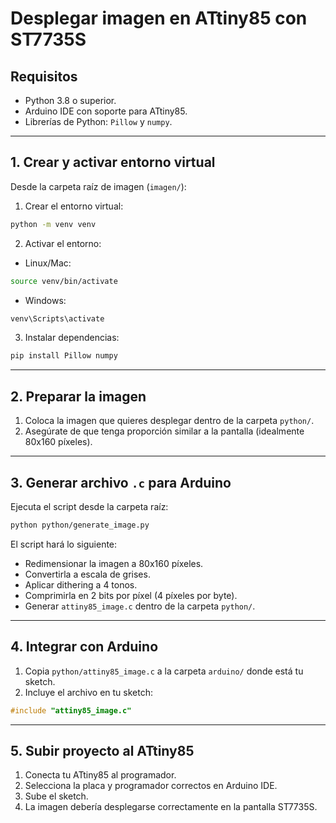 # Desplegar imagen en ATtiny85 con ST7735S

## Requisitos

* Python 3.8 o superior.
* Arduino IDE con soporte para ATtiny85.
* Librerías de Python: `Pillow` y `numpy`.

---

## 1. Crear y activar entorno virtual

Desde la carpeta raíz de imagen (`imagen/`):

1. Crear el entorno virtual:

```bash
python -m venv venv
```

2. Activar el entorno:

* Linux/Mac:

```bash
source venv/bin/activate
```

* Windows:

```bash
venv\Scripts\activate
```

3. Instalar dependencias:

```bash
pip install Pillow numpy
```

---

## 2. Preparar la imagen

1. Coloca la imagen que quieres desplegar dentro de la carpeta `python/`.
2. Asegúrate de que tenga proporción similar a la pantalla (idealmente 80x160 píxeles).

---

## 3. Generar archivo `.c` para Arduino

Ejecuta el script desde la carpeta raíz:

```bash
python python/generate_image.py
```

El script hará lo siguiente:

* Redimensionar la imagen a 80x160 píxeles.
* Convertirla a escala de grises.
* Aplicar dithering a 4 tonos.
* Comprimirla en 2 bits por píxel (4 píxeles por byte).
* Generar `attiny85_image.c` dentro de la carpeta `python/`.

---

## 4. Integrar con Arduino

1. Copia `python/attiny85_image.c` a la carpeta `arduino/` donde está tu sketch.
2. Incluye el archivo en tu sketch:

```cpp
#include "attiny85_image.c"
```

---

## 5. Subir proyecto al ATtiny85

1. Conecta tu ATtiny85 al programador.
2. Selecciona la placa y programador correctos en Arduino IDE.
3. Sube el sketch.
4. La imagen debería desplegarse correctamente en la pantalla ST7735S.
